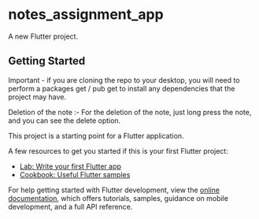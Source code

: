 # notes_assignment_app

A new Flutter project.

## Getting Started

Important - if you are cloning the repo to your desktop, you will need to perform a packages get / pub get to install any dependencies that the project may have.

Deletion of the note :- For the deletion of the note, just long press the note, and you can see the delete option.

This project is a starting point for a Flutter application.

A few resources to get you started if this is your first Flutter project:

- [Lab: Write your first Flutter app](https://docs.flutter.dev/get-started/codelab)
- [Cookbook: Useful Flutter samples](https://docs.flutter.dev/cookbook)

For help getting started with Flutter development, view the
[online documentation](https://docs.flutter.dev/), which offers tutorials,
samples, guidance on mobile development, and a full API reference.
